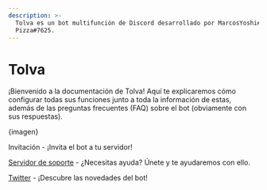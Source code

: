 ```yaml
---
description: >-
  Tolva es un bot multifunción de Discord desarrollado por MarcosYoshi#0001 &
  Pizza#7625.
---
```


# Tolva

¡Bienvenido a la documentación de Tolva! Aquí te explicaremos cómo configurar todas sus funciones junto a toda la información de estas, además de las preguntas frecuentes \(FAQ\) sobre el bot \(obviamente con sus respuestas\). 

{imagen}



Invitación - ¡Invita el bot a tu servidor!

[Servidor de soporte](https://discord.gg/byne3YKJGU) - ¿Necesitas ayuda? Únete y te ayudaremos con ello.

[Twitter](https://twitter.com/tolvabot) - ¡Descubre las novedades del bot!

